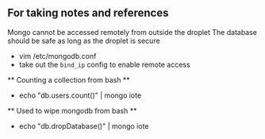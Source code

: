 ## For taking notes and references


Mongo cannot be accessed remotely from outside the droplet
The database should be safe as long as the droplet is secure
- vim /etc/mongodb.conf
- take out the `bind_ip` config to enable remote access


** Counting a collection from bash **
- echo "db.users.count()" | mongo iote


** Used to wipe mongodb from bash **
- echo "db.dropDatabase()" | mongo iote

